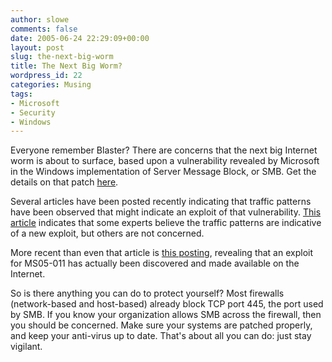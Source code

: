 ```yaml
---
author: slowe
comments: false
date: 2005-06-24 22:29:09+00:00
layout: post
slug: the-next-big-worm
title: The Next Big Worm?
wordpress_id: 22
categories: Musing
tags:
- Microsoft
- Security
- Windows
---
```


Everyone remember Blaster? There are concerns that the next big Internet worm is about to surface, based upon a vulnerability revealed by Microsoft in the Windows implementation of Server Message Block, or SMB. Get the details on that patch [here](http://www.microsoft.com/technet/security/Bulletin/MS05-011.mspx).

Several articles have been posted recently indicating that traffic patterns have been observed that might indicate an exploit of that vulnerability.  [This article](http://www.computerworld.com/securitytopics/security/story/0,10801,102747,00.html) indicates that some experts believe the traffic patterns are indicative of a new exploit, but others are not concerned.

More recent than even that article is [this posting](http://www.eweek.com/article2/0,1759,1831325,00.asp), revealing that an exploit for MS05-011 has actually been discovered and made available on the Internet.

So is there anything you can do to protect yourself? Most firewalls (network-based and host-based) already block TCP port 445, the port used by SMB. If you know your organization allows SMB across the firewall, then you should be concerned. Make sure your systems are patched properly, and keep your anti-virus up to date. That's about all you can do: just stay vigilant.
